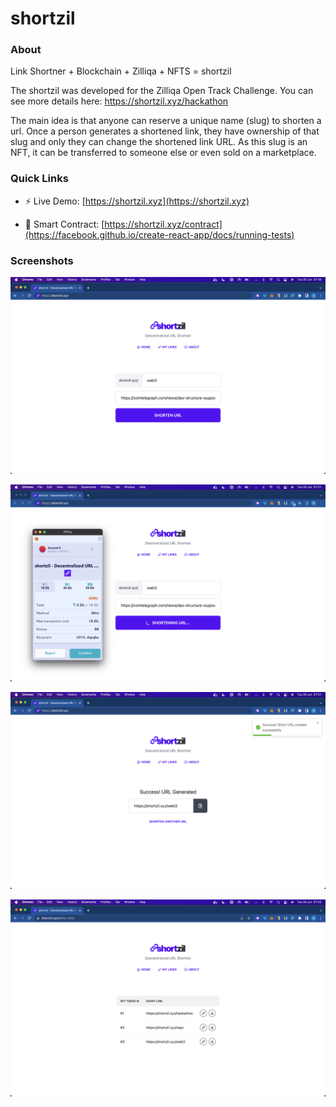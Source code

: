 # shortzil

### About

Link Shortner + Blockchain + Zilliqa + NFTS = shortzil

The shortzil was developed for the Zilliqa Open Track Challenge. You can see more details here: https://shortzil.xyz/hackathon

The main idea is that anyone can reserve a unique name (slug) to shorten a url. Once a person generates a shortened link, they have ownership of that slug and only they can change the shortened link URL. As this slug is an NFT, it can be transferred to someone else or even sold on a marketplace.

### Quick Links

- ⚡️ Live Demo: [https://shortzil.xyz](https://shortzil.xyz)

- 📄 Smart Contract: [https://shortzil.xyz/contract](https://facebook.github.io/create-react-app/docs/running-tests)



### Screenshots

![Home Screenshot](screenshots/home.png)

![Minting](screenshots/minting.png)

![Mint Success](screenshots/success.png)

![Links (NFTs) Managements](screenshots/management.png)
